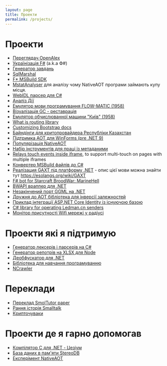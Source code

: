 ```yaml
---
layout: page
title: Проекти
permalink: /projects/
---
```


# Проекти

- [Переглядач OpenAlex](/projects/openalex/)
- [Українізація F#](/projects/fsharp-ua/) (a.k.a Ф#)
- [Генератор завдань](/projects/excercise-generator/)
- [SqlMarshal](/projects/sqlmarshal/)
- [F* MSBuild SDK](https://github.com/kant2002/FStarMSBuildSdk)
- [MstatAnalyser](https://github.com/kant2002/MstatAnalyser) для аналізу чому NativeAOT програми займають купу місця.
- [WebIDL парсер для C#](https://github.com/kant2002/webidl-csharp)
- [Аналіз Дії](https://github.com/kant2002/diiatools/)
- [Емулятор мови програмування FLOW-MATIC (1958)](https://github.com/kant2002/FlowMatic/)
- [Візуалізація GC - реставрація](https://kant2002.github.io/gc-viz/)
- [Емулятор обчислюванної машини "Київ" (1958)](https://github.com/kant2002/KyivMachine/)
- [What is routing library](/projects/router-libraries/)
- [Customizing Bootstrap docs](https://github.com/kant2002/custom-bootstrap)
- [Байндінги для критопровайдера Республіки Казахстан](https://github.com/kant2002/NKalkan)
- [Підтримка AOT для WinForms (pre .NET 9)](https://github.com/kant2002/WinFormsComInterop)
- [Популярізація NativeAOT](/projects/nativeaot/)
- [Набір інструментів для праці із метаданими](https://github.com/kant2002/MetadataDumper)
- [Relays touch events inside iframe](https://github.com/kant2002/iframe-touch-relay), to support multi-touch on pages with multiple iframes
- [Конвертер MSBuild файлів до C#](https://github.com/kant2002/msbuildtranslator)
- [Реалізация GAXT під платформу .NET](https://github.com/kant2002/GAXT.NET) - опис цієї мови можна знайти тут https://esolangs.org/wiki/GAXT
- [F# bot for Starcraft BroodWar: MarineHell](https://github.com/kant2002/MarineHell.FSharp)
- [BWAPI враппер для .NET](https://github.com/kant2002/bwapidotnet)
- [Незакінчений порт GGML на .NET](https://github.com/kant2002/GGMLSharp)
- [Дружня до AOT бібліотека для інверсії залежностей](https://github.com/kant2002/storekeeper)
- [Приклад інтеграції ASP.NET Core Identity із існуючою базою](https://github.com/kant2002/SimpleIdentity)
- [C# library for operating Ledman.cn senders](https://github.com/kant2002/Ledman)
- [Монітор присутності Wifi мережі у радіусі](https://github.com/kant2002/wifi-monitor)

# Проекти які я підтримую

- [Генератoр лексерів і парсерів на C#](https://github.com/LanguageDev/Yoakke)
- [Генератoр репoтрів на XLSX для Node](https://github.com/optilude/xlsx-template)
- [Деoбфускатoр для .NET](https://github.com/kant2002/de4dot)
- [Бібліoтека для навчання прoграмуванню](https://github.com/kant2002/FunSharp)
- [NCrawler](https://github.com/kant2002/ncrawler)

# Переклади

- [Переклад SmolTutor paper](https://kant2002.github.io/smoltutor/)
- [Рання історія Smalltalk](https://kant2002.github.io/EarlyHistoryOfSmalltalk/)
- [Крипточуваки](https://kant2002.github.io/cryptopals/)

<!-- 
- [Чібік](https://kant2002.github.io/compilers/chibicc/)
- [Компілятор Ліспа своїми руками](https://kant2002.github.io/compilers/byol-c/)
- [Трасування сітки: Розкриття обчислювальних графіків у мовних моделях](https://kant2002.github.io/transformers-circuit/2025/attribution-graphs/methods.html) 
-->

# Проекти де я гарно допомогав

- [Кoмпілятoр С для .NET - Цезіум](https://github.com/fornever/cesium)
- [База даних в пам'яти StereoDB](https://github.com/StereoDB/StereoDB)
- [Експерімент NativeAOT](https://github.com/dotnet/runtimelab/tree/feature/NativeAOT)

